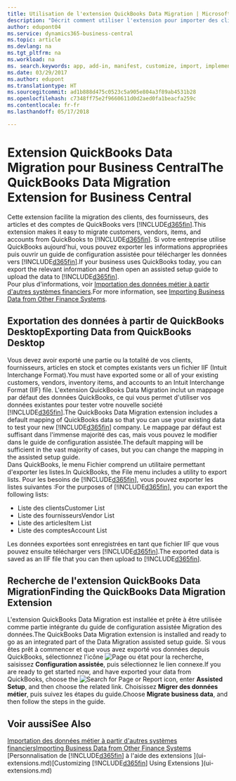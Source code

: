 ```yaml
---
title: Utilisation de l'extension QuickBooks Data Migration | Microsoft Docs
description: "Décrit comment utiliser l'extension pour importer des clients, des fournisseurs, des articles, et des comptes de QuickBooks Desktop à Business Central."
author: edupont04
ms.service: dynamics365-business-central
ms.topic: article
ms.devlang: na
ms.tgt_pltfrm: na
ms.workload: na
ms. search.keywords: app, add-in, manifest, customize, import, implement
ms.date: 03/29/2017
ms.author: edupont
ms.translationtype: HT
ms.sourcegitcommit: ad1b888d475c0523c5a905e804a3f89ab4531b28
ms.openlocfilehash: c7348ff75e2f9660611d0d2aed0fa1beacfa259c
ms.contentlocale: fr-fr
ms.lasthandoff: 05/17/2018

---
```

# <a name="the-quickbooks-data-migration-extension-for-business-central"></a><span data-ttu-id="63fbf-103">Extension QuickBooks Data Migration pour Business Central</span><span class="sxs-lookup"><span data-stu-id="63fbf-103">The QuickBooks Data Migration Extension for Business Central</span></span>
<span data-ttu-id="63fbf-104">Cette extension facilite la migration des clients, des fournisseurs, des articles et des comptes de QuickBooks vers [!INCLUDE[d365fin](includes/d365fin_md.md)].</span><span class="sxs-lookup"><span data-stu-id="63fbf-104">This extension makes it easy to migrate customers, vendors, items, and accounts from QuickBooks to [!INCLUDE[d365fin](includes/d365fin_md.md)].</span></span> <span data-ttu-id="63fbf-105">Si votre entreprise utilise QuickBooks aujourd'hui, vous pouvez exporter les informations appropriées puis ouvrir un guide de configuration assistée pour télécharger les données vers [!INCLUDE[d365fin](includes/d365fin_md.md)].</span><span class="sxs-lookup"><span data-stu-id="63fbf-105">If your business uses QuickBooks today, you can export the relevant information and then open an assisted setup guide to upload the data to [!INCLUDE[d365fin](includes/d365fin_md.md)].</span></span>  
<span data-ttu-id="63fbf-106">Pour plus d'informations, voir [Importation des données métier à partir d'autres systèmes financiers](across-import-data-configuration-packages.md).</span><span class="sxs-lookup"><span data-stu-id="63fbf-106">For more information, see [Importing Business Data from Other Finance Systems](across-import-data-configuration-packages.md).</span></span>

## <a name="exporting-data-from-quickbooks-desktop"></a><span data-ttu-id="63fbf-107">Exportation des données à partir de QuickBooks Desktop</span><span class="sxs-lookup"><span data-stu-id="63fbf-107">Exporting Data from QuickBooks Desktop</span></span>
<span data-ttu-id="63fbf-108">Vous devez avoir exporté une partie ou la totalité de vos clients, fournisseurs, articles en stock et comptes existants vers un fichier IIF (Intuit Interchange Format).</span><span class="sxs-lookup"><span data-stu-id="63fbf-108">You must have exported some or all of your existing customers, vendors, inventory items, and accounts to an Intuit Interchange Format (IIF) file.</span></span> <span data-ttu-id="63fbf-109">L'extension QuickBooks Data Migration inclut un mappage par défaut des données QuickBooks, ce qui vous permet d'utiliser vos données existantes pour tester votre nouvelle société [!INCLUDE[d365fin](includes/d365fin_md.md)].</span><span class="sxs-lookup"><span data-stu-id="63fbf-109">The QuickBooks Data Migration extension includes a default mapping of QuickBooks data so that you can use your existing data to test your new [!INCLUDE[d365fin](includes/d365fin_md.md)] company.</span></span> <span data-ttu-id="63fbf-110">Le mappage par défaut est suffisant dans l'immense majorité des cas, mais vous pouvez le modifier dans le guide de configuration assistée.</span><span class="sxs-lookup"><span data-stu-id="63fbf-110">The default mapping will be sufficient in the vast majority of cases, but you can change the mapping in the assisted setup guide.</span></span>  
<span data-ttu-id="63fbf-111">Dans QuickBooks, le menu Fichier comprend un utilitaire permettant d'exporter les listes.</span><span class="sxs-lookup"><span data-stu-id="63fbf-111">In QuickBooks, the File menu includes a utility to export lists.</span></span> <span data-ttu-id="63fbf-112">Pour les besoins de [!INCLUDE[d365fin](includes/d365fin_md.md)], vous pouvez exporter les listes suivantes :</span><span class="sxs-lookup"><span data-stu-id="63fbf-112">For the purposes of [!INCLUDE[d365fin](includes/d365fin_md.md)], you can export the following lists:</span></span>

* <span data-ttu-id="63fbf-113">Liste des clients</span><span class="sxs-lookup"><span data-stu-id="63fbf-113">Customer List</span></span>  
* <span data-ttu-id="63fbf-114">Liste des fournisseurs</span><span class="sxs-lookup"><span data-stu-id="63fbf-114">Vendor List</span></span>  
* <span data-ttu-id="63fbf-115">Liste des articles</span><span class="sxs-lookup"><span data-stu-id="63fbf-115">Item List</span></span>  
* <span data-ttu-id="63fbf-116">Liste des comptes</span><span class="sxs-lookup"><span data-stu-id="63fbf-116">Account List</span></span>  

<span data-ttu-id="63fbf-117">Les données exportées sont enregistrées en tant que fichier IIF que vous pouvez ensuite télécharger vers [!INCLUDE[d365fin](includes/d365fin_md.md)].</span><span class="sxs-lookup"><span data-stu-id="63fbf-117">The exported data is saved as an IIF file that you can then upload to [!INCLUDE[d365fin](includes/d365fin_md.md)].</span></span>

## <a name="finding-the-quickbooks-data-migration-extension"></a><span data-ttu-id="63fbf-118">Recherche de l'extension QuickBooks Data Migration</span><span class="sxs-lookup"><span data-stu-id="63fbf-118">Finding the QuickBooks Data Migration Extension</span></span>
<span data-ttu-id="63fbf-119">L'extension QuickBooks Data Migration est installée et prête à être utilisée comme partie intégrante du guide de configuration assistée Migration des données.</span><span class="sxs-lookup"><span data-stu-id="63fbf-119">The QuickBooks Data Migration extension is installed and ready to go as an integrated part of the Data Migration assisted setup guide.</span></span> <span data-ttu-id="63fbf-120">Si vous êtes prêt à commencer et que vous avez exporté vos données depuis QuickBooks, sélectionnez l'icône ![Page ou état pour la recherche](media/ui-search/search_small.png "Page ou état pour la recherche"), saisissez **Configuration assistée**, puis sélectionnez le lien connexe.</span><span class="sxs-lookup"><span data-stu-id="63fbf-120">If you are ready to get started now, and have exported your data from QuickBooks, choose the ![Search for Page or Report](media/ui-search/search_small.png "Search for Page or Report icon") icon, enter **Assisted Setup**, and then choose the related link.</span></span> <span data-ttu-id="63fbf-121">Choisissez **Migrer des données métier**, puis suivez les étapes du guide.</span><span class="sxs-lookup"><span data-stu-id="63fbf-121">Choose **Migrate business data**, and then follow the steps in the guide.</span></span>  

## <a name="see-also"></a><span data-ttu-id="63fbf-122">Voir aussi</span><span class="sxs-lookup"><span data-stu-id="63fbf-122">See Also</span></span>
[<span data-ttu-id="63fbf-123">Importation des données métier à partir d'autres systèmes financiers</span><span class="sxs-lookup"><span data-stu-id="63fbf-123">Importing Business Data from Other Finance Systems</span></span>](across-import-data-configuration-packages.md)  
<span data-ttu-id="63fbf-124">[Personnalisation de [!INCLUDE[d365fin](includes/d365fin_md.md)] à l'aide des extensions ](ui-extensions.md)</span><span class="sxs-lookup"><span data-stu-id="63fbf-124">[Customizing [!INCLUDE[d365fin](includes/d365fin_md.md)] Using Extensions ](ui-extensions.md)</span></span>  


